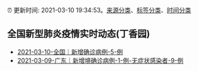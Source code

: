 :alarm_clock: 更新时间: 2021-03-10 19:34:53。[来源分类](../README.md)、[标签分类](../TAGS.md)、[时间分类](../TIMELINE.md)

## 全国新型肺炎疫情实时动态(丁香园)




- [2021-03-10-全国｜新增确诊病例-5-例](http://app.cctv.com/special/cportal/detail/arti/index.html?id=Artiay8yt6Q5DuMtan2r5yIe210310&isfromapp=1) 
- [2021-03-09-广东｜新增境确诊病例-1-例-无症状感染者-9-例](http://app.cctv.com/special/cportal/detail/arti/index.html?id=Artii0EVflzdCpHHbzybb4sM210310&isfromapp=1) 